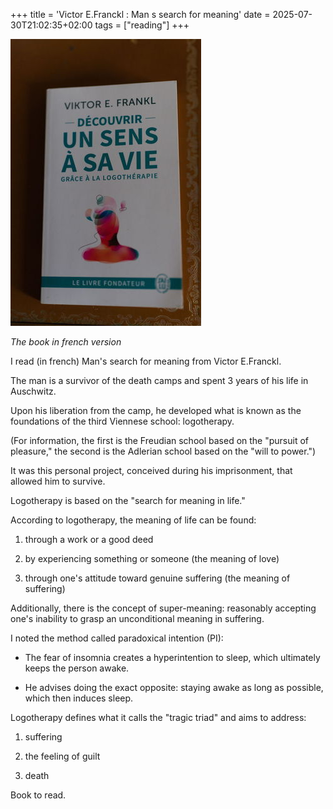 +++
title = 'Victor E.Franckl : Man s search for meaning'
date = 2025-07-30T21:02:35+02:00
tags = ["reading"]
+++

![thebook](./images/VEfranck.jpg)

*The book in french version* 

I read (in french) Man's search for meaning from Victor E.Franckl.

The man is a survivor of the death camps and spent 3 years of his life in Auschwitz.

Upon his liberation from the camp, he developed what is known as the foundations of the third Viennese school: logotherapy.

(For information, the first is the Freudian school based on the "pursuit of pleasure," the second is the Adlerian school based on the "will to power.")

It was this personal project, conceived during his imprisonment, that allowed him to survive.

Logotherapy is based on the "search for meaning in life."

According to logotherapy, the meaning of life can be found:

1) through a work or a good deed

2) by experiencing something or someone (the meaning of love)

3) through one's attitude toward genuine suffering (the meaning of suffering)

Additionally, there is the concept of super-meaning: reasonably accepting one's inability to grasp an unconditional meaning in suffering.

I noted the method called paradoxical intention (PI):

- The fear of insomnia creates a hyperintention to sleep, which ultimately keeps the person awake.

- He advises doing the exact opposite: staying awake as long as possible, which then induces sleep.

Logotherapy defines what it calls the "tragic triad" and aims to address:

1) suffering

2) the feeling of guilt

3) death

Book to read.
